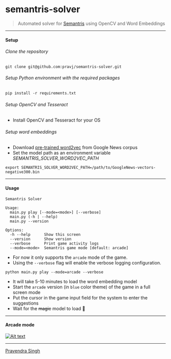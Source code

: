 semantris-solver
================
> Automated solver for [Semantris](https://research.google.com/semantris/) using OpenCV and Word Embeddings

---

#### Setup
###### Clone the repository
```
git clone git@github.com:pravj/semantris-solver.git
```

###### Setup Python environment with the required packages
```
pip install -r requirements.txt
```

###### Setup OpenCV and Tesseract
- Install OpenCV and Tesseract for your OS

###### Setup word embeddings
- Download [pre-trained word2vec](https://github.com/mmihaltz/word2vec-GoogleNews-vectors) from Google News corpus
- Set the model path as an environment variable *SEMANTRIS_SOLVER_WORD2VEC_PATH*
```
export SEMANTRIS_SOLVER_WORD2VEC_PATH=/path/to/GoogleNews-vectors-negative300.bin
```

---

#### Usage
```
Semantris Solver

Usage:
  main.py play [--mode=<mode>] [--verbose]
  main.py (-h | --help)
  main.py --version

Options:
  -h --help      Show this screen
  --version      Show version
  --verbose      Print game activity logs
  --mode=<mode>  Semantris game mode [default: arcade]
```

- For now it only supports the `arcade` mode of the game.
- Using the `--verbose` flag will enable the verbose logging configuration.
```
python main.py play --mode=arcade --verbose
```
- It will take 5-10 minutes to load the word embedding model
- Start the `arcade` version (in `blue` color theme) of the game in a full screen mode
- Put the cursor in the game input field for the system to enter the suggestions
- Wait for the ~~magic~~ model to load :tada:

---

#### Arcade mode

[![Alt text](https://img.youtube.com/vi/E8QSteLOuns/0.jpg)](https://www.youtube.com/watch?v=E8QSteLOuns)

---
[Pravendra Singh](https://hackpravj.com)